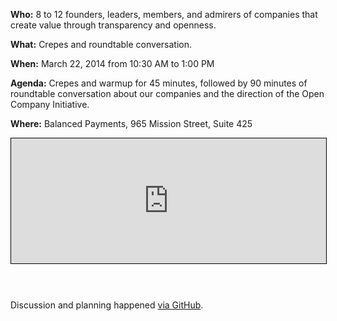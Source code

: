 **Who:** 8 to 12 founders, leaders, members, and admirers of companies that
create value through transparency and openness.

**What:** Crepes and roundtable conversation.

**When:** March 22, 2014 from 10:30 AM to 1:00 PM

**Agenda:** Crepes and warmup for 45 minutes, followed by 90 minutes of
roundtable conversation about our companies and the direction of the Open
Company Initiative.

**Where:** Balanced Payments, 965 Mission Street, Suite 425

<iframe src="https://www.google.com/maps/embed?pb=!1m18!1m12!1m3!1d25226.903183089995!2d-122.40783749999994!3d37.78153429999974!2m3!1f0!2f0!3f0!3m2!1i1024!2i768!4f13.1!3m3!1m2!1s0x8085808417ec1621%3A0x1c57b953828c555d!2s965+Mission+St!5e0!3m2!1sen!2sus!4v1395351951613" 
style="width: 100%; height: 200px; margin: 0 0 32pt; border: 1px solid black;"
frameborder="0"></iframe>

Discussion and planning happened [via
GitHub](https://github.com/opencompany/www.opencompany.org/issues/5).
